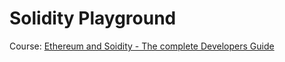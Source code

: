 # Solidity Playground

Course: [Ethereum and Soidity - The complete Developers Guide](https://www.udemy.com/course/ethereum-and-solidity-the-complete-developers-guide/)